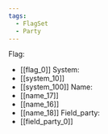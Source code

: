 ```yaml
---
tags:
  - FlagSet
  - Party
---
```

Flag:
- [[flag_0]]
System:
- [[system_10]]
- [[system_100]]
Name:
- [[name_17]]
- [[name_16]]
- [[name_18]]
Field_party:
- [[field_party_0]]
